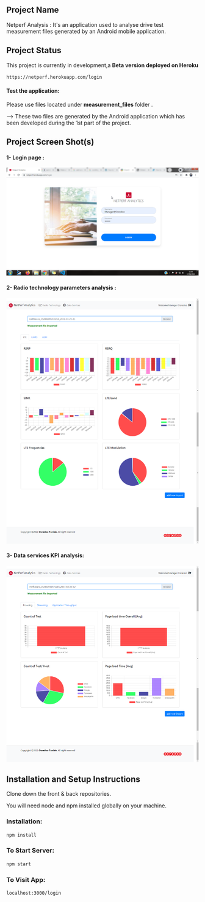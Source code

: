 ## Project Name

Netperf Analysis : It's an application used to analyse drive test measurement files generated by an Android mobile application.

## Project Status

This project is currently in development,a **Beta version deployed on Heroku**

```bash
https://netperf.herokuapp.com/login

```

#### Test the application: 

Please use files located under **measurement_files** folder .

--> These two files are generated by the Android application which has been developed during the 1st part of the project.

## Project Screen Shot(s)
#### 1- Login page :

![login page ](./screenshot/img1.png)

#### 2- Radio technology parameters analysis :

![Radio technology parameters analysis ](./screenshot/img2.png) 

#### 3- Data services KPI analysis:


![Data services KPI analysis ](./screenshot/img3.png)

## Installation and Setup Instructions

Clone down the front & back repositories. 

You will need node and npm installed globally on your machine.

### Installation:

```bash
npm install

```

### To Start Server:

```bash
npm start
```

### To Visit App:

```bash
localhost:3000/login
```